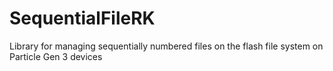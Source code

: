 # SequentialFileRK

Library for managing sequentially numbered files on the flash file system on Particle Gen 3 devices


